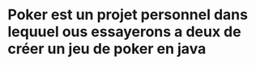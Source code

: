 # Poker est un projet personnel dans lequuel  ous essayerons a deux de créer un jeu de poker en java
